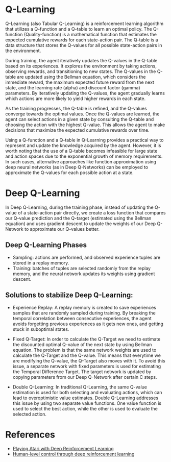 # Q-Learning

Q-Learning (also Tabular Q-Learning) is a reinforcement learning algorithm that utilizes a Q-function and a Q-table to learn an optimal policy. The Q-function (Quality-function) is a mathematical function that estimates the expected cumulative rewards for each state-action pair. The Q-table is a data structure that stores the Q-values for all possible state-action pairs in the environment.

During training, the agent iteratively updates the Q-values in the Q-table based on its experiences. It explores the environment by taking actions, observing rewards, and transitioning to new states. The Q-values in the Q-table are updated using the Bellman equation, which considers the immediate reward, the maximum expected future reward from the next state, and the learning rate (alpha) and discount factor (gamma) parameters. By iteratively updating the Q-values, the agent gradually learns which actions are more likely to yield higher rewards in each state.

As the training progresses, the Q-table is refined, and the Q-values converge towards the optimal values. Once the Q-values are learned, the agent can select actions in a given state by consulting the Q-table and choosing the action with the highest Q-value. This allows the agent to make decisions that maximize the expected cumulative rewards over time.

Using a Q-function and a Q-table in Q-Learning provides a practical way to represent and update the knowledge acquired by the agent. However, it is worth noting that the use of a Q-table becomes infeasible for large state and action spaces due to the exponential growth of memory requirements. In such cases, alternative approaches like function approximation using deep neural networks (as in Deep Q-Networks) can be employed to approximate the Q-values for each possible action at a state.

# Deep Q-Learning

In Deep Q-Learning, during the training phase, instead of updating the Q-value of a state-action pair directly, we create a loss function that compares our Q-value prediction and the Q-target (estimated using the Bellman equation) and uses gradient descent to update the weights of our Deep Q-Network to approximate our Q-values better.

## Deep Q-Learning Phases

- Sampling: actions are performed, and observed experience tuples are stored in a replay memory.
- Training: batches of tuples are selected randomly from the replay memory, and the neural network updates its weights using gradient descent.

## Solutions to stabilize Deep Q-Learning:

- Experience Replay: A replay memory is created to save experiences samples that are randomly sampled during training. By breaking the temporal correlation between consecutive experiences, the agent avoids forgetting previous experiences as it gets new ones, and getting stuck in suboptimal states.

- Fixed Q-Target: In order to calculate the Q-Target we need to estimate the discounted optimal Q-value of the next state by using Bellman equation. The problem is that the same network weights are used to calculate the Q-Target and the Q-value. This means that everytime we are modifying the Q-value, the Q-Target also moves with it. To avoid this issue, a separate network with fixed parameters is used for estimating the Temporal Difference Target. The target network is updated by copying parameters from our Deep Q-Network after certain C steps.

- Double Q-Learning: In traditional Q-Learning, the same Q-value estimation is used for both selecting and evaluating actions, which can lead to overoptimistic value estimates. Double Q-Learning addresses this issue by using two separate value functions. One value function is used to select the best action, while the other is used to evaluate the selected action. 

# References
- [Playing Atari with Deep Reinforcement Learning](https://www.cs.toronto.edu/%7Evmnih/docs/dqn.pdf)
- [Human-level control through deep reinforcement learning](https://storage.googleapis.com/deepmind-media/dqn/DQNNaturePaper.pdf)